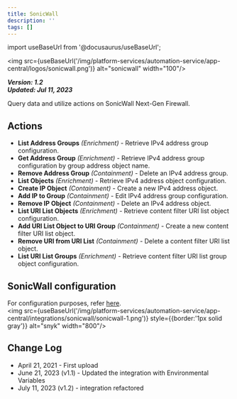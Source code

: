 ```yaml
---
title: SonicWall
description: ''
tags: []
---
```

import useBaseUrl from '@docusaurus/useBaseUrl';

<img src={useBaseUrl('/img/platform-services/automation-service/app-central/logos/sonicwall.png')} alt="sonicwall" width="100"/>

***Version: 1.2  
Updated: Jul 11, 2023***

Query data and utilize actions on SonicWall Next-Gen Firewall.

## Actions

* **List Address Groups** *(Enrichment)* - Retrieve IPv4 address group configuration.
* **Get Address Group** *(Enrichment)* - Retrieve IPv4 address group configuration by group address object name.
* **Remove Address Group** *(Containment)* - Delete an IPv4 address group.
* **List Objects** *(Enrichment)* - Retrieve IPv4 address object configuration.
* **Create IP Object** *(Containment)* - Create a new IPv4 address object.
* **Add IP to Group** *(Containment)* - Edit IPv4 address group configuration.
* **Remove IP Object** *(Containment)* - Delete an IPv4 address object.
* **List URI List Objects** *(Enrichment)* - Retrieve content filter URI list object configuration.
* **Add URI List Object to URI Group** *(Containment)* - Create a new content filter URI list object.
* **Remove URI from URI List** *(Containment)* - Delete a content filter URI list object.
* **List URI List Groups** *(Enrichment)* - Retrieve content filter URI list group object configuration.

## SonicWall configuration

For configuration purposes, refer [here](https://www.sonicwall.com/support/technical-documentation/docs/sonicos-7-0-0-0-api/Content/SonicOS_API_Guide/API_Authentication/authentication-methods.htm/).<br/><img src={useBaseUrl('/img/platform-services/automation-service/app-central/integrations/sonicwall/sonicwall-1.png')} style={{border:'1px solid gray'}} alt="snyk" width="800"/>

## Change Log

* April 21, 2021 - First upload
* June 21, 2023 (v1.1) - Updated the integration with Environmental Variables
* July 11, 2023 (v1.2) - integration refactored
